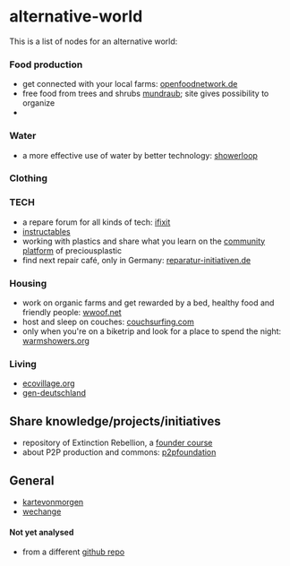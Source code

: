 # alternative-world

This is a list of nodes for an alternative world:

### Food production

- get connected with your local farms: [openfoodnetwork.de](https://openfoodnetwork.de/)
- free food from trees and shrubs [mundraub](https://mundraub.org/); site gives possibility to organize
-

### Water

- a more effective use of water by better technology: [showerloop](https://showerloop.org/)

### Clothing

### TECH

- a repare forum for all kinds of tech: [ifixit](https://www.ifixit.com/)
- [instructables](https://www.instructables.com/howto/)
- working with plastics and share what you learn on the [community platform](https://community.preciousplastic.com/how-to) of preciousplastic
- find next repair café, only in Germany: [reparatur-initiativen.de](https://www.reparatur-initiativen.de/reparatur-termine)

### Housing

- work on organic farms and get rewarded by a bed, healthy food and friendly people: [wwoof.net](https://wwoof.net/)
- host and sleep on couches: [couchsurfing.com](https://www.couchsurfing.com/)
- only when you're on a biketrip and look for a place to spend the night: [warmshowers.org](https://.warmshowers.org/)

### Living

- [ecovillage.org](https://ecovillage.org/)
- [gen-deutschland](https://gen-deutschland.de/was-wir-wollen/)

## Share knowledge/projects/initiatives

- repository of Extinction Rebellion, a [founder course](https://github.com/extinctionrebellion/docs/blob/master/SUMMARY.md)
- about P2P production and commons: [p2pfoundation](https://p2pfoundation.net/)

## General

- [kartevonmorgen](https://kartevonmorgen.org/)
- [wechange](https://wechange.de/map/)



#### Not yet analysed

- from a different [github repo](https://github.com/ouisharelabs/food-dashboard#links)
